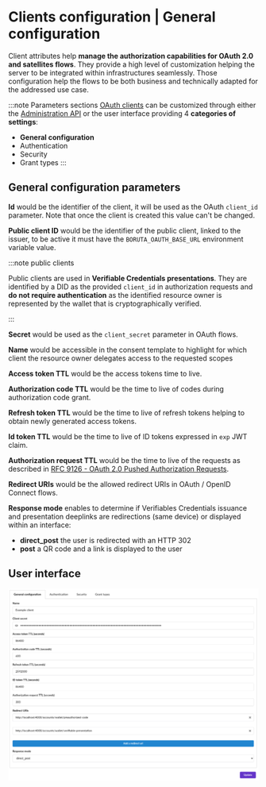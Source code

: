 # Clients configuration | General configuration

Client attributes help __manage the authorization capabilities for OAuth 2.0 and satellites flows__. They provide a high level of customization helping the server to be integrated within infrastructures seamlessly. Those configuration help the flows to be both business and technically adapted for the addressed use case.

:::note Parameters sections
[OAuth clients](/docs/provider-configuration/configure-clients) can be customized through either the [Administration API](/api/list-clients) or the user interface providing 4 __categories of settings__:

- __General configuration__
- Authentication
- Security
- Grant types
:::

## General configuration parameters

<div class="parameters">

 __Id__ would be the identifier of the client, it will be used as the OAuth `client_id` parameter. Note that once the client is created this value can't be changed.

 __Public client ID__ would be the identifier of the public client, linked to the issuer, to be active it must have the `BORUTA_OAUTH_BASE_URL` environment variable value.

:::note public clients

Public clients are used in __Verifiable Credentials presentations__. They are identified by a DID as the provided `client_id` in authorization requests and __do not require authentication__ as the identified resource owner is represented by the wallet that is cryptographically verified.

:::

 __Secret__ would be used as the `client_secret` parameter in OAuth flows.

 __Name__ would be accessible in the consent template to highlight for which client the resource owner delegates access to the requested scopes

 __Access token TTL__ would be the access tokens time to live.

 __Authorization code TTL__ would be the time to live of codes during authorization code grant.

 __Refresh token TTL__ would be the time to live of refresh tokens helping to obtain newly generated access tokens.

 __Id token TTL__ would be the time to live of ID tokens expressed in `exp` JWT claim.

 __Authorization request TTL__ would be the time to live of the requests as described in [RFC 9126 - OAuth 2.0 Pushed Authorization Requests](https://datatracker.ietf.org/doc/html/rfc9126).

 __Redirect URIs__ would be the allowed redirect URIs in OAuth / OpenID Connect flows.

 __Response mode__ enables to determine if Verifiables Credentials issuance and presentation deeplinks are redirections (same device) or displayed within an interface:
- __direct_post__ the user is redirected with an HTTP 302
- __post__ a QR code and a link is displayed to the user

</div>

## User interface
![client form](/assets/images/oauth-clients-general-configuration.png)
